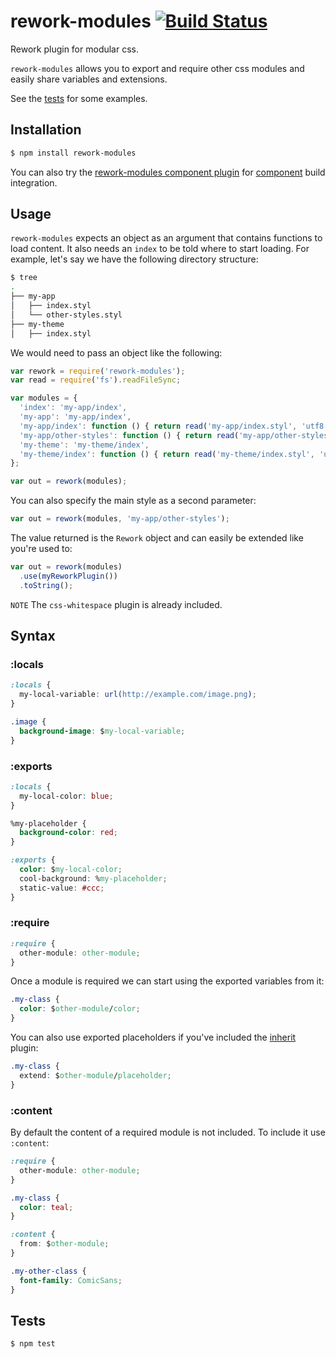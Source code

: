 rework-modules [![Build Status](https://travis-ci.org/CamShaft/rework-modules.png?branch=master)](https://travis-ci.org/CamShaft/rework-modules)
==============

Rework plugin for modular css.

`rework-modules` allows you to export and require other css modules and easily share variables and extensions.

See the [tests](https://github.com/CamShaft/rework-modules/tree/master/test/cases) for some examples.

Installation
------------

```sh
$ npm install rework-modules
```

You can also try the [rework-modules component plugin](https://github.com/shoelace-ui/shoelace-component) for [component](https://github.com/component/component) build integration.

Usage
-----

`rework-modules` expects an object as an argument that contains functions to load content. It also needs an `index` to be told where to start loading. For example, let's say we have the following directory structure:

```sh
$ tree
.
├── my-app
│   ├── index.styl
│   └── other-styles.styl
├── my-theme
│   ├── index.styl
```

We would need to pass an object like the following:

```js
var rework = require('rework-modules');
var read = require('fs').readFileSync;

var modules = {
  'index': 'my-app/index',
  'my-app': 'my-app/index',
  'my-app/index': function () { return read('my-app/index.styl', 'utf8') },
  'my-app/other-styles': function () { return read('my-app/other-styles.styl', 'utf8') },
  'my-theme': 'my-theme/index',
  'my-theme/index': function () { return read('my-theme/index.styl', 'utf8') }
};

var out = rework(modules);
```

You can also specify the main style as a second parameter:

```js
var out = rework(modules, 'my-app/other-styles');
```

The value returned is the `Rework` object and can easily be extended like you're used to:

```js
var out = rework(modules)
  .use(myReworkPlugin())
  .toString();
```

`NOTE` The `css-whitespace` plugin is already included.

Syntax
------

### :locals

```css
:locals {
  my-local-variable: url(http://example.com/image.png);
}

.image {
  background-image: $my-local-variable;
}
```

### :exports

```css
:locals {
  my-local-color: blue;
}

%my-placeholder {
  background-color: red;
}

:exports {
  color: $my-local-color;
  cool-background: %my-placeholder;
  static-value: #ccc;
}
```

### :require

```css
:require {
  other-module: other-module;
}
```

Once a module is required we can start using the exported variables from it:

```css
.my-class {
  color: $other-module/color;
}
```

You can also use exported placeholders if you've included the [inherit](https://github.com/reworkcss/rework-inherit) plugin:

```css
.my-class {
  extend: $other-module/placeholder;
}
```

### :content

By default the content of a required module is not included. To include it use `:content`:

```css
:require {
  other-module: other-module;
}

.my-class {
  color: teal;
}

:content {
  from: $other-module;
}

.my-other-class {
  font-family: ComicSans;
}
```

Tests
-----

```sh
$ npm test
```
